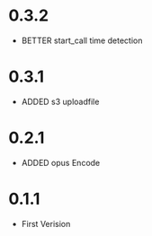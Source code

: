 # 0.3.2

* BETTER start_call time detection

# 0.3.1

* ADDED s3 uploadfile

# 0.2.1

* ADDED opus Encode 

# 0.1.1

* First Verision 